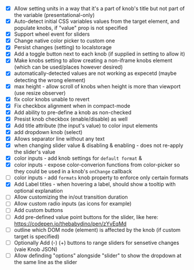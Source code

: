 - [x] Allow setting units in a way that it's a part of knob's title but not part of the variable (presentational-only)
- [x] Auto-detect initial CSS variables values from the target element, and populate knobs, if "value" prop is not specified
- [x] Support wheel event for sliders
- [x] Change native color picker to custom one
- [x] Persist changes (setting) to localstorage
- [x] Add a toggle button next to each knob (if supplied in setting to allow it)
- [x] Make knobs setting to allow creating a non-iframe knobs element (which can be used/places however desired)
- [x] automatically-detected values are not working as expecetd (maybe detecting the wrong element)
- [x] max height - allow scroll of knobs when height is more than viewport (use resize observer)
- [x] fix color knobs unable to revert
- [x] Fix checkbox alignment when in compact-mode
- [x] Add ability to pre-define a knob as non-checked
- [x] Presist knob checkbox (enable/disable) as well
- [x] Add title attribute (the input's value) to color input elements
- [x] add dropdown knob (select)
- [x] Allows separator line without any text
- [x] when changing slider value & disabling & enabling - does not re-apply the slider's value
- [x] color inputs - add knob settings for `default format` &
- [x] color inputs - expose color-converion functions from color-picker so they could be used in a knob's `onChange` callback
- [ ] color inputs - add `formats` knob property to enforce only certain formats
- [x] Add Label titles - when hovering a label, should show a tooltip with optional explanation
- [ ] Allow customizing the in/out transition duration
- [ ] Allow custom radio inputs (as icons for example)
- [ ] Add custom buttons
- [ ] Add pre-defined value point buttons for the slider, like here: https://codepen.io/thebabydino/pen/zYvEqMd
- [ ] outline which DOM node (element) is affected by the knob (if custom target is specified)
- [ ] Optionally Add (-) (+) buttons to range sliders for sensetive changes (vaie Knob JSON)
- [ ] Allow definding "options" alongside "slider" to show the dropdown at the same line as the slider

